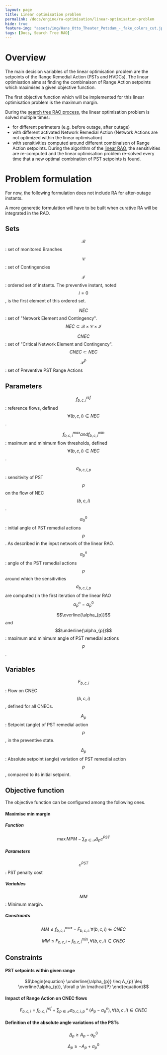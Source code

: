 ```yaml
---
layout: page
title: Linear optimisation problem
permalink: /docs/engine/ra-optimisation/linear-optimisation-problem
hide: true
feature-img: "assets/img/Hans_Otto_Theater_Potsdam_-_fake_colors_cut.jpg"
tags: [Docs, Search Tree RAO]
---
```


# Overview

The main decision variables of the linear optimisation problem are the setpoints of the Range Remedial Action (PSTs and HVDCs). The linear optimisation aims at finding the combinaison of Range Action setpoints which maximises a given objective function.

The first objective function which will be implemented for this linear optimisation problem is the maximum margin.

During the [search tree RAO process](/docs/engine/ra-optimisation/search-tree-rao), the linear optimisation problem is solved multiple times:
- for different perimeters (e.g. before outage, after outage)
- with different activated Network Remedial Action (Network Actions are not optimized within the linear optimisation)
- with sensitivities computed around different combinaison of Range Action setpoints. During the algorithm of the [linear RAO](/docs/engine/ra-optimisation/linear-rao), the sensitivities are re-computed and the linear optimisation problem re-solved every time that a new optimal combination of PST setpoints is found.

# Problem formulation

For now, the following formulation does not include RA for after-outage instants.

A more generetic formulation will have to be built when curative RA will be integrated in the RAO.

## Sets

$$\mathcal{B}$$ : set of monitored Branches


$$\mathcal{C}$$ : set of Contingencies


$$\mathcal{I}$$ : ordered set of instants. The preventive instant, noted $$i=0$$, is the first element of this ordered set.


$$NEC$$ : set of "Network Element and Contingency". $$NEC \subset \mathcal{B} \times \mathcal{C} \times \mathcal{I} $$


$$CNEC$$ : set of "Critical Network Element and Contingency". $$CNEC \subset NEC$$


$$\mathcal{P}^{P}$$ : set of Preventive PST Range Actions

## Parameters


$$f^{ref}_{b,c,i}$$ : reference flows, defined $$\forall (b,c,i) \in NEC$$.


$$f^{max}_{b,c,i} and f^{min}_{b,c,i}$$ : maximum and minimum flow thresholds, defined $$\forall (b,c,i) \in NEC$$.


$$\sigma_{b,c,i,p}$$ : sensitivity of PST $$p$$ on the flow of NEC $$(b,c,i)$$.


$$\alpha^{0}_{0}$$ : initial angle of PST remedial actions $$p$$. As described in the input network of the linear RAO.


$$\alpha^{n}_{p}$$ : angle of the PST remedial actions $$p$$ around which the sensitivities $$\sigma_{b,c,i,p}$$ are computed (in the first iteration of the linear RAO $$\alpha^{n}_{p} = \alpha^{0}_{p}$$


$$\overline{\alpha_{p}}$$ and $$\underline{\alpha_{p}}$$ : maximum and minimum angle of PST remedial actions $$p$$.


## Variables

$$F_{b,c,i}$$ : Flow on CNEC $$(b,c,i)$$, defined for all CNECs.


$$A_{p}$$ : Setpoint (angle) of PST remedial action $$p$$, in the preventive state.


$$\Delta_{p}$$ : Absolute setpoint (angle) variation of PST remedial action $$p$$, compared to its initial setpoint.

	
## Objective function

The objective function can be configured among the following ones.

#### Maximise min margin

##### Function

$$\begin{equation}
\max MPM - \sum_{p \in \mathcal{P}} \Delta_{p} c^{PST}
\end{equation}$$


##### Parameters

$$c^{PST}$$ : PST penalty cost 


##### Variables

$$MM$$ : Minimum margin.


##### Constraints

$$\begin{equation}
MM \leq  f^{max}_{b,c,i} - F_{b,c,i} , \forall (b,c,i) \in CNEC
\end{equation}$$


$$\begin{equation}
MM \leq F_{b,c,i} - f^{min}_{b,c,i} , \forall (b,c,i) \in CNEC
\end{equation}$$




## Constraints

#### PST setpoints within given range

$$\begin{equation}
\underline{\alpha_{p}} \leq A_{p} \leq \overline{\alpha_{p}}, \forall p \in \mathcal{P}
\end{equation}$$


#### Impact of Range Action on CNEC flows

$$\begin{equation}
F_{b,c,i} = f^{ref}_{b,c,i} + \sum_{p \in \mathcal{P}} \sigma_{b,c,i,p} * (A_{p} - \alpha^{n}_{p}), \forall (b,c,i) \in CNEC
\end{equation}$$


#### Definition of the absolute angle variations of the PSTs

$$\begin{equation}
\Delta_{p} \geq A_{p} - \alpha^{0}_{p}
\end{equation}$$

$$\begin{equation}
\Delta_{p} \geq - A_{p} + \alpha^{0}_{p}
\end{equation}$$

